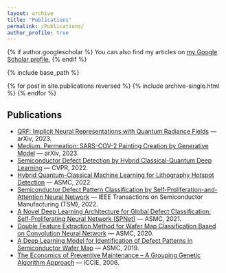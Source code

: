 ```yaml
---
layout: archive
title: "Publications"
permalink: /Publications/
author_profile: true
---
```


{% if author.googlescholar %}
  You can also find my articles on <u><a href="{{author.googlescholar}}">my Google Scholar profile</a>.</u>
{% endif %}

{% include base_path %}

{% for post in site.publications reversed %}
  {% include archive-single.html %}
{% endfor %}

<script>
 window.difyChatbotConfig = { 
  token: 'FLDVs1lMPmClxxJW'
 }
</script>
<script
 src="https://udify.app/embed.min.js"
 id="FLDVs1lMPmClxxJW"
 defer>
</script>

## Publications

- [QRF: Implicit Neural Representations with Quantum Radiance Fields](https://arxiv.org/abs/2211.03418) — arXiv, 2023.  
- [Medium. Permeation: SARS-COV-2 Painting Creation by Generative Model](https://arxiv.org/abs/2304.11354) — arXiv, 2023.  
- [Semiconductor Defect Detection by Hybrid Classical-Quantum Deep Learning](https://ieeexplore.ieee.org/document/9879978) — CVPR, 2022.  
- [Hybrid Quantum-Classical Machine Learning for Lithography Hotspot Detection](https://ieeexplore.ieee.org/abstract/document/9792509) — ASMC, 2022.  
- [Semiconductor Defect Pattern Classification by Self-Proliferation-and-Attention Neural Network](https://ieeexplore.ieee.org/abstract/document/9628175) — IEEE Transactions on Semiconductor Manufacturing (TSM), 2022.  
- [A Novel Deep Learning Architecture for Global Defect Classification: Self-Proliferating Neural Network (SPNet)](https://ieeexplore.ieee.org/abstract/document/9714125) — ASMC, 2021.  
- [Double Feature Extraction Method for Wafer Map Classification Based on Convolution Neural Network](https://ieeexplore.ieee.org/abstract/document/9185393) — ASMC, 2020.  
- [A Deep Learning Model for Identification of Defect Patterns in Semiconductor Wafer Map](https://ieeexplore.ieee.org/abstract/document/8791815) — ASMC, 2019.  
- [The Economics of Preventive Maintenance – A Grouping Genetic Algorithm Approach](https://www.researchgate.net/publication/288315146_The_economics_of_preventive_maintenance_-A_grouping_genetic_algorithm_approach) — ICCIE, 2006.  
